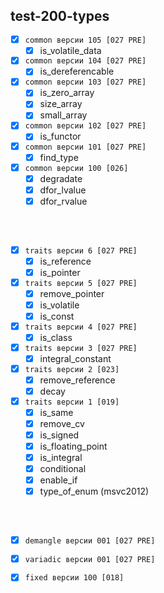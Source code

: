 
test-200-types
---
  - [x] `common версии 105 [027 PRE]`  
    - [x] is_volatile_data  
  - [x] `common версии 104 [027 PRE]`  
    - [x] is_dereferencable  
  - [x] `common версии 103 [027 PRE]`  
    - [x] is_zero_array  
    - [x] size_array  
    - [x] small_array  
  - [x] `common версии 102 [027 PRE]`  
    - [x] is_functor  
  - [x] `common версии 101 [027 PRE]`  
    - [x] find_type  
  - [x] `common версии 100 [026]`  
    - [x] degradate  
    - [x] dfor_lvalue  
    - [x] dfor_rvalue  

<br />
<br />

  - [x] `traits версии 6 [027 PRE]`  
    - [x] is_reference  
    - [x] is_pointer  
  - [x] `traits версии 5 [027 PRE]`  
    - [x] remove_pointer  
    - [x] is_volatile  
    - [x] is_const  
  - [x] `traits версии 4 [027 PRE]`  
    - [x] is_class  
  - [x] `traits версии 3 [027 PRE]`  
    - [x] integral_constant  
  - [x] `traits версии 2 [023]`  
    - [x] remove_reference  
    - [x] decay  
  - [x] `traits версии 1 [019]`  
    - [x] is_same  
    - [x] remove_cv  
    - [x] is_signed  
    - [x] is_floating_point  
    - [x] is_integral  
    - [x] conditional  
    - [x] enable_if  
    - [x] type_of_enum (msvc2012)  

<br />
<br />

  - [x] `demangle версии 001 [027 PRE]`  
  - [x] `variadic версии 001 [027 PRE]`  
  - [x] `fixed версии 100 [018]`  



